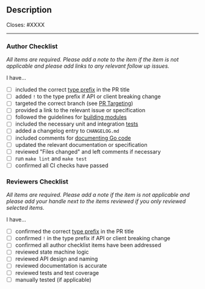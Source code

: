 <!--
The default pull request template is for types feat, fix, or refactor.
For other templates, add one of the following parameters to the url:
- template=docs.md
- template=other.md
-->

## Description

Closes: #XXXX

<!-- Add a description of the changes that this PR introduces and the files that
are the most critical to review. -->

---

### Author Checklist

*All items are required. Please add a note to the item if the item is not applicable and
please add links to any relevant follow up issues.*

I have...

* [ ] included the correct [type prefix](https://github.com/commitizen/conventional-commit-types/blob/v3.0.0/index.json) in the PR title
* [ ] added `!` to the type prefix if API or client breaking change
* [ ] targeted the correct branch (see [PR Targeting](https://github.com/cosmos/cosmos-sdk/blob/main/CONTRIBUTING.md#pr-targeting))
* [ ] provided a link to the relevant issue or specification
* [ ] followed the guidelines for [building modules](https://github.com/cosmos/cosmos-sdk/blob/main/docs/docs/building-modules)
* [ ] included the necessary unit and integration [tests](https://github.com/cosmos/cosmos-sdk/blob/main/CONTRIBUTING.md#testing)
* [ ] added a changelog entry to `CHANGELOG.md`
* [ ] included comments for [documenting Go code](https://blog.golang.org/godoc)
* [ ] updated the relevant documentation or specification
* [ ] reviewed "Files changed" and left comments if necessary
* [ ] run `make lint` and `make test`
* [ ] confirmed all CI checks have passed

### Reviewers Checklist

*All items are required. Please add a note if the item is not applicable and please add
your handle next to the items reviewed if you only reviewed selected items.*

I have...

* [ ] confirmed the correct [type prefix](https://github.com/commitizen/conventional-commit-types/blob/v3.0.0/index.json) in the PR title
* [ ] confirmed `!` in the type prefix if API or client breaking change
* [ ] confirmed all author checklist items have been addressed 
* [ ] reviewed state machine logic
* [ ] reviewed API design and naming
* [ ] reviewed documentation is accurate
* [ ] reviewed tests and test coverage
* [ ] manually tested (if applicable)
